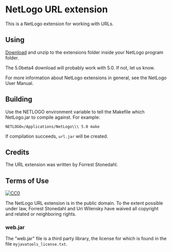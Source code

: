 # NetLogo URL extension

This is a NetLogo extension for working with URLs.

## Using

[Download](https://github.com/NetLogo/URL-Extension/downloads) and unzip to the extensions folder inside your NetLogo program folder.

The 5.0beta4 download will probably work with 5.0. If not, let us know.

For more information about NetLogo extensions in general, see the NetLogo User Manual.

## Building

Use the NETLOGO environment variable to tell the Makefile which NetLogo.jar to compile against.  For example:

    NETLOGO=/Applications/NetLogo\\\ 5.0 make

If compilation succeeds, `url.jar` will be created.

## Credits

The URL extension was written by Forrest Stonedahl.

## Terms of Use

[![CC0](http://i.creativecommons.org/p/zero/1.0/88x31.png)](http://creativecommons.org/publicdomain/zero/1.0/)

The NetLogo URL extension is in the public domain.  To the extent possible under law, Forrest Stonedahl and Uri Wilensky have waived all copyright and related or neighboring rights.

### web.jar

The "web.jar" file is a third party library, the license for which is found in the file `myjavatools_license.txt`.